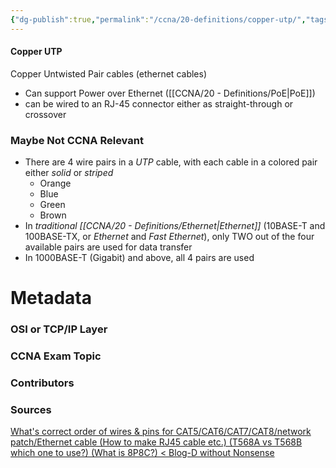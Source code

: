 ```yaml
---
{"dg-publish":true,"permalink":"/ccna/20-definitions/copper-utp/","tags":["defs_ccna"],"created":"2023-11-05T10:55:11.000-08:00","updated":"2023-11-12T19:21:19.000-08:00"}
---
```


#### Copper UTP
Copper Untwisted Pair cables (ethernet cables)
- Can support Power over Ethernet ([[CCNA/20 - Definitions/PoE\|PoE]])
- can be wired to an RJ-45 connector either as straight-through or crossover

### Maybe Not CCNA Relevant
- There are 4 wire pairs in a *UTP* cable, with each cable in a colored pair either *solid* or *striped*
	- Orange
	- Blue
	- Green
	- Brown
- In *traditional [[CCNA/20 - Definitions/Ethernet\|Ethernet]]* (10BASE-T and 100BASE-TX, or *Ethernet* and *Fast Ethernet*), only TWO out of the four available pairs are used for data transfer
- In 1000BASE-T (Gigabit) and above, all 4 pairs are used


# Metadata
### OSI or TCP/IP Layer

### CCNA Exam Topic

### Contributors

### Sources
[What's correct order of wires & pins for CAT5/CAT6/CAT7/CAT8/network patch/Ethernet cable (How to make RJ45 cable etc.) (T568A vs T568B which one to use?) (What is 8P8C?) < Blog-D without Nonsense](https://dannyda.com/2021/11/05/whats-correct-order-of-wires-pins-for-cat5-cat6-cat7-cat8-network-patch-ethernet-cable-how-to-make-rj45-cable-etc/)
